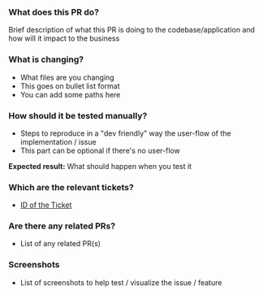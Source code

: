 ### What does this PR do?

Brief description of what this PR is doing to the codebase/application and how will it impact to the business

### What is changing?

- What files are you changing
- This goes on bullet list format
- You can add some paths here

### How should it be tested manually?

- Steps to reproduce in a "dev friendly" way the user-flow of the implementation / issue
- This part can be optional if there's no user-flow

**Expected result:** What should happen when you test it

### Which are the relevant tickets?

- [ID of the Ticket](https://link/to/ticket/in/some/platform)

### Are there any related PRs?

- List of any related PR(s)

### Screenshots

- List of screenshots to help test / visualize the issue / feature